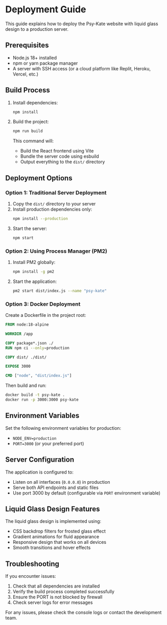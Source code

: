 # Deployment Guide

This guide explains how to deploy the Psy-Kate website with liquid glass design to a production server.

## Prerequisites

- Node.js 18+ installed
- npm or yarn package manager
- A server with SSH access (or a cloud platform like Replit, Heroku, Vercel, etc.)

## Build Process

1. Install dependencies:

   ```bash
   npm install
   ```

2. Build the project:

   ```bash
   npm run build
   ```

   This command will:

   - Build the React frontend using Vite
   - Bundle the server code using esbuild
   - Output everything to the `dist/` directory

## Deployment Options

### Option 1: Traditional Server Deployment

1. Copy the `dist/` directory to your server
2. Install production dependencies only:
   ```bash
   npm install --production
   ```
3. Start the server:
   ```bash
   npm start
   ```

### Option 2: Using Process Manager (PM2)

1. Install PM2 globally:
   ```bash
   npm install -g pm2
   ```
2. Start the application:
   ```bash
   pm2 start dist/index.js --name "psy-kate"
   ```

### Option 3: Docker Deployment

Create a Dockerfile in the project root:

```dockerfile
FROM node:18-alpine

WORKDIR /app

COPY package*.json ./
RUN npm ci --only=production

COPY dist/ ./dist/

EXPOSE 3000

CMD ["node", "dist/index.js"]
```

Then build and run:

```bash
docker build -t psy-kate .
docker run -p 3000:3000 psy-kate
```

## Environment Variables

Set the following environment variables for production:

- `NODE_ENV=production`
- `PORT=3000` (or your preferred port)

## Server Configuration

The application is configured to:

- Listen on all interfaces (`0.0.0.0`) in production
- Serve both API endpoints and static files
- Use port 3000 by default (configurable via `PORT` environment variable)

## Liquid Glass Design Features

The liquid glass design is implemented using:

- CSS backdrop filters for frosted glass effect
- Gradient animations for fluid appearance
- Responsive design that works on all devices
- Smooth transitions and hover effects

## Troubleshooting

If you encounter issues:

1. Check that all dependencies are installed
2. Verify the build process completed successfully
3. Ensure the PORT is not blocked by firewall
4. Check server logs for error messages

For any issues, please check the console logs or contact the development team.
